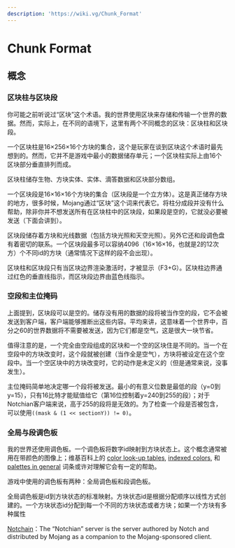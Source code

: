 ```yaml
---
description: 'https://wiki.vg/Chunk_Format'
---
```


# Chunk Format

## 概念

### 区块柱与区块段

你可能之前听说过“区块”这个术语。我的世界使用区块来存储和传输一个世界的数据。然而，实际上，在不同的语境下，这里有两个不同概念的区块：区块柱和区块段。

一个区块柱是16×256×16个方块的集合，这个是玩家在谈到区块这个术语时最先想到的。然而，它并不是游戏中最小的数据储存单元；一个区块柱实际上由16个区块部分垂直排列而成。

区块柱储存生物、方块实体、实体、滴答数据和区块部分数组。

一个区块段是16×16×16个方块的集合（区块段是一个立方体）。这是真正储存方块的地方，很多时候，Mojang通过“区块”这个词来代表它。将柱分成段并没有什么帮助，除非你并不想发送所有在区块柱中的区块段，如果段是空的，它就没必要被发送（下面会讲到）。

区块段储存着方块和光线数据（包括方块光照和天空光照）。另外它还和段调色盘有着密切的联系。一个区块段最多可以容纳4096（16×16×16，也就是2的12次方）个不同id的方块（通常情况下这样的段不会出现）。

区块柱和区块段只有当区块边界渲染激活时，才被显示（F3+G）。区块柱边界通过红色的垂直线指示，而区块段边界由蓝色线指示。

### 空段和主位掩码

上面提到，区块段可以是空的。储存没有用的数据的段将被当作空的段，它不会被发送到客户端，客户端能够推断出这些内容。平均来讲，这意味着一个世界中，百分之60的世界数据将不需要被发送，因为它们都是空气，这是很大一块节省。

值得注意的是，一个完全由空段组成的区块和一个空的区块住是不同的。当一个在空段中的方块改变时，这个段就被创建（当作全是空气），方块将被设定在这个空段中。当一个空区块中的方块改变时，它的动作是未定义的（但是通常来说，没事发生）。

主位掩码简单地决定哪一个段将被发送。最小的有意义位数是最低的段（y=0到y=15），只有16比特才能赋值给它（第16位控制着y=240到255的段）；对于Notchian客户端来说，高于255的段将是无效的。为了检查一个段是否被包含，可以使用`((mask & (1 << sectionY)) != 0)`。

### 全局与段调色板

我的世界还使用调色板。一个调色板将数字id映射到方块状态上。这个概念通常被用在带颜色的图像上；维基百科上的 [color look-up tables](http://en.wikipedia.org/wiki/Color_look-up_table), [indexed colors](http://en.wikipedia.org/wiki/Indexed_color), 和 [palettes in general](http://en.wikipedia.org/wiki/Palette_%28computing%29) 词条或许对理解它会有一定的帮助。

游戏中使用的调色板有两种：全局调色板和段调色板。

全局调色板是id到方块状态的标准映射。方块状态id是根据分配顺序以线性方式创建的。一个方块状态id分配到每一个不同的方块状态或者方块；如果一个方块有多种属性

[Notchain](https://bravo.readthedocs.io/en/latest/differences.html)：The “Notchian” server is the server authored by Notch and distributed by Mojang as a companion to the Mojang-sponsored client.



